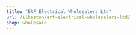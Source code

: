 ```yaml
---
title: "ERF Electrical Wholesalers Ltd"
url: /ilkeston/erf-electrical-wholesalers-ltd/
shop: wholesale
---
```

